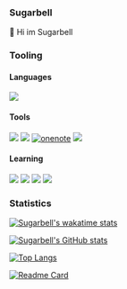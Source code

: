 ### Sugarbell
👋 Hi im Sugarbell
### Tooling
#### Languages


[![](https://img.shields.io/badge/python-3776ab?style=for-the-badge&logo=python&logoColor=white)](https://github.com/TaprisSugarbell)<!-- Python -->



#### Tools 
[![](https://img.shields.io/badge/discord-7289da?style=for-the-badge&logo=discord&logoColor=white)](https://github.com/TaprisSugarbell)<!-- Discord -->
[![](https://img.shields.io/badge/flask-000000?style=for-the-badge&logo=flask&logoColor=white)](https://github.com/TaprisSugarbell) <!-- Flask -->
[![onenote](https://img.shields.io/badge/microsoft-onenote?style=for-the-badge&logo=OneNote&logoColor=white)](https://github.com/TaprisSugarbell) <!-- Microsoft OneNote -->
[![](https://img.shields.io/badge/telegram-26a5e4?style=for-the-badge&logo=telegram&logoColor=white)](https://github.com/TaprisSugarbell) <!--  -->

#### Learning 
[![](https://img.shields.io/badge/html-e34f26?style=for-the-badge&logo=html&logoColor=white)](https://github.com/TaprisSugarbell) <!-- Html -->
[![](https://img.shields.io/badge/css3-1572b6?style=for-the-badge&logo=css3&logoColor=white)](https://github.com/TaprisSugarbell) <!-- CSS3 -->
[![](https://img.shields.io/badge/javascript-f7df1e?style=for-the-badge&logo=javascript&logoColor=white)](https://github.com/TaprisSugarbell) <!-- JS -->
[![](https://img.shields.io/badge/python-3776ab?style=for-the-badge&logo=python&logoColor=white)](https://github.com/TaprisSugarbell) <!-- Python -->

### Statistics
[![Sugarbell's wakatime stats](https://github-readme-stats.vercel.app/api/wakatime?username=Sugarbell)](https://github.com/TaprisSugarbell) <!-- Wakatime -->

[![Sugarbell's GitHub stats](https://github-readme-stats.vercel.app/api?username=TaprisSugarbell&show_icons=true&theme=tokyonight)](https://github.com/TaprisSugarbell) <!-- Stats Theme tokyonight -->

[![Top Langs](https://github-readme-stats.vercel.app/api/top-langs/?username=TaprisSugarbell)](https://github.com/TaprisSugarbell) <!-- Top Langs -->

[![Readme Card](https://github-readme-stats.vercel.app/api/pin/?username=Himitsu-Proyect&repo=Codez-Proyect&title_color=fff&icon_color=f9f9f9&text_color=9f9f9f&bg_color=151515)](https://github.com/Himitsu-Proyect/Codez-Proyect)
